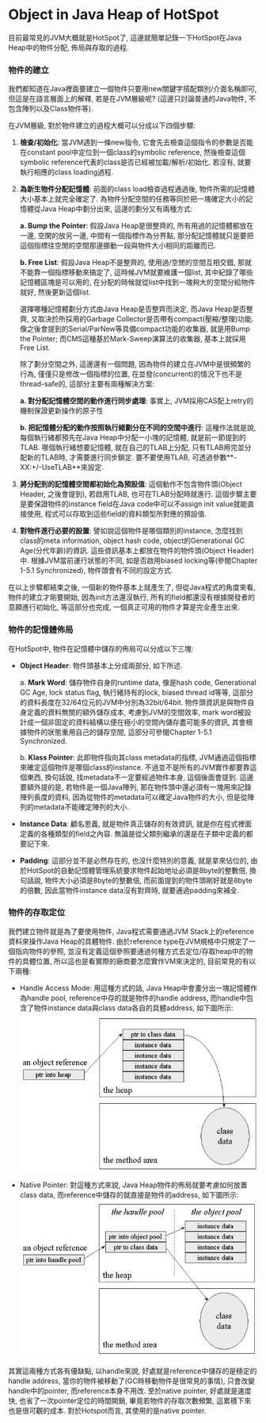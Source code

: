 # Object in Java Heap of HotSpot

目前最常見的JVM大概就是HotSpot了, 這邊就簡單記錄一下HotSpot在Java Heap中的物件分配, 佈局與存取的過程.

### 物件的建立

我們都知道在Java裡面要建立一個物件只要用new關鍵字搭配類別/介面名稱即可, 但這是在語言層面上的解釋, 若是在JVM層級呢? \(這邊只討論普通的Java物件, 不包含陣列以及Class物件等\).

在JVM層級, 對於物件建立的過程大概可以分成以下四個步驟:

1. **檢查/初始化**: 當JVM遇到一條new指令, 它會先去檢查這個指令的參數是否能在constant pool中定位到一個class的symbolic reference, 然後檢查這個symbolic reference代表的class是否已經被加載/解析/初始化. 若沒有, 就要執行相應的class loading過程.

2. **為新生物件分配記憶體**: 前面的class load檢查過程通過後, 物件所需的記憶體大小基本上就完全確定了. 為物件分配空間的任務等同於把一塊確定大小的記憶體從Java Heap中劃分出來, 這邊的劃分又有兩種方式:

   **a. Bump the Pointer**: 假設Java Heap是很整齊的, 所有用過的記憶體都放在一邊, 空閑的放另一邊, 中間有一個指標作為分界點, 那分配記憶體就只是要把這個指標往空閒的空間那邊挪動一段與物件大小相同的距離而已.

   **b. Free List**: 假設Java Heap不是整齊的, 使用過/空閒的空間互相交錯, 那就不能靠一個指標移動來搞定了, 這時候JVM就要維護一個list, 其中紀錄了哪些記憶體區塊是可以用的, 在分配的時候就從list中找到一塊夠大的空間分給物件就好, 然後更新這個list.

   選擇哪種記憶體劃分方式由Java Heap是否整齊而決定, 而Java Heap是否整齊, 又取決於所採用的Garbage Collector是否帶有compact\(壓縮/整理\)功能. 像之後會提到的Serial/ParNew等具備compact功能的收集器, 就是用Bump the Pointer; 而CMS這種基於Mark-Sweep演算法的收集器, 基本上就採用Free List.

   除了劃分空間之外, 這邊還有一個問題, 因為物件的建立在JVM中是很頻繁的行為, 僅僅只是修改一個指標的位置, 在並發\(concurrent\)的情況下也不是thread-safe的, 這部分主要有兩種解決方案:

   **a. 對分配記憶體空間的動作進行同步處理**: 事實上, JVM採用CAS配上retry的機制保證更新操作的原子性

   **b. 把記憶體分配的動作按照執行緒劃分在不同的空間中進行**: 這種作法就是說, 每個執行緒都預先在Java Heap中分配一小塊的記憶體, 就是前一節提到的TLAB. 哪個執行緒想要記憶體, 就在自己的TLAB上分配, 只有TLAB用完並分配新的TLAB時, 才需要進行同步鎖定. 要不要使用TLAB, 可透過參數**-XX:+/-UseTLAB**來設定.

3. **將分配到的記憶體空間都初始化為預設值**: 這個動作不包含物件頭\(Object Header, 之後會提到\), 若啟用TLAB, 也可在TLAB分配時就進行. 這個步驟主要是要保證物件的instance field在Java code中可以不assign init value就能直接使用, 程式可以存取到這些field的資料類型所對應的預設值.

4. **對物件進行必要的設置**: 譬如說這個物件是哪個類別的instance, 怎麼找到class的meta information, object hash code, object的Generational GC Age\(分代年齡\)的資訊. 這些資訊基本上都放在物件的物件頭\(Object Header\)中. 根據JVM當前運行狀態的不同, 如是否啟用biased locking等\(參閱Chapter 1-5.1 Synchronized\), 物件頭會有不同的設定方式.

在以上步驟都結束之後, 一個新的物件基本上就產生了, 但從Java程式的角度來看, 物件的建立才剛要開始, 因為init方法還沒執行, 所有的field都還沒有根據開發者的意願進行初始化, 等這部分也完成, 一個真正可用的物件才算是完全產生出來.

### 物件的記憶體佈局

在HotSpot中, 物件在記憶體中儲存的佈局可以分成以下三塊:

* **Object Header**: 物件頭基本上分成兩部分, 如下所述.

  a. **Mark Word**: 儲存物件自身的runtime data, 像是hash code, Generational GC Age, lock status flag, 執行緒持有的lock, biased thread id等等, 這部分的資料長度在32/64位元的JVM中分別為32bit/64bit. 物件頭資訊是與物件自身定義的資料無關的額外儲存成本, 考慮到JVM的空間效率, mark word被設計成一個非固定的資料結構以便在極小的空間內儲存盡可能多的資訊, 其會根據物件的狀態重用自己的儲存空間, 這部分可參閱Chapter 1-5.1 Synchronized.

  b. **Klass Pointer**: 此即物件指向其class metadata的指標, JVM通過這個指標來確定這個物件是哪個class的instance. 不過並不是所有的JVM實作都要靠這個東西, 換句話說, 找metadata不一定要經過物件本身, 這個後面會提到. 這邊要額外提的是, 若物件是一個Java陣列, 那在物件頭中還必須有一塊用來記錄陣列長度的資料, 因為從物件的metadata可以確定Java物件的大小, 但是從陣列的metadata不能確定陣列的大小.

* **Instance Data**: 顧名思義, 就是物件真正儲存的有效資訊, 就是你在程式裡面定義的各種類型的field之內容. 無論是從父類別繼承的還是在子類中定義的都要記下來.

* **Padding**: 這部分並不是必然存在的, 也沒什麼特別的意義, 就是拿來佔位的, 由於HotSpot的自動記憶體管理系統要求物件起始地址必須是8byte的整數倍, 換句話說, 物件大小必須是8byte的整數倍, 而前面提到的物件頭剛好就是8byte的倍數, 因此當物件instance data沒有對齊時, 就要通過padding來補全.

### 物件的存取定位

我們建立物件就是為了要使用物件, Java程式需要通過JVM Stack上的reference資料來操作Java Heap的具體物件. 由於reference type在JVM規格中只規定了一個指向物件的參照, 並沒有定義這個參照要通過何種方式去定位/存取heap中的物件的具體位置, 所以這也是看實際的廠商要怎麼實作VM來決定的, 目前常見的有以下兩種:

* Handle Access Mode: 用這種方式的話, Java Heap中會畫分出一塊記憶體作為handle pool, reference中存的就是物件的handle address, 而handle中包含了物件instance data與class data各自的具體address, 如下圖所示:
  ![](/assets/3-2-1.png)

* Native Pointer: 對這種方式來說, Java Heap物件的佈局就要考慮如何放置class data, 而reference中儲存的就直接是物件的address, 如下圖所示:
  ![](/assets/3-2-2.png)

其實這兩種方式各有優缺點, 以handle來說, 好處就是reference中儲存的是穩定的handle address, 當你的物件被移動了\(GC時移動物件是很常見的事情\), 只會改變handle中的pointer, 而reference本身不用改. 至於native pointer, 好處就是速度快, 也省了一次pointer定位的時間開銷, 畢竟若物件的存取次數頻繁, 這累積下來也是很可觀的成本. 對於Hotspot而言, 其使用的是native pointer.





















